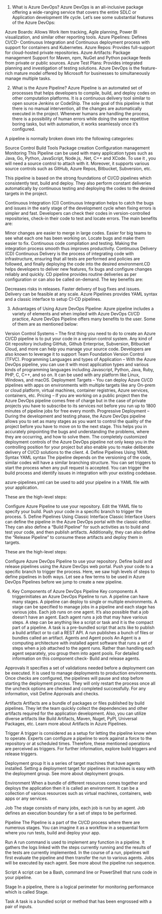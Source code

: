1. What is Azure DevOps?
Azure DevOps is an all-inclusive package offering a wide-ranging service that covers the entire SDLC or Application development life cycle. Let’s see some substantial features of the Azure DevOps:

Azure Boards: Allows Work item tracking, Agile planning, Power BI visualization, and similar other reporting tools.
Azure Pipelines: Defines CI/CD- Continuous Integration and Continuous deployment process with support for containers and Kubernetes.
Azure Repos: Provides full-support for cloud-hosted private repositories.
Azure Artifacts: Package management Support for Maven, npm, NuGet and Python package feeds from private or public sources.
Azure Test Plans: Provides integrated planning and investigation of testing solutions.
Azure DevOps is the feature-rich mature model offered by Microsoft for businesses to simultaneously manage multiple tasks.

2. What is the Azure Pipeline?
Azure Pipeline is an automated set of processes that helps developers to compile, build, and deploy codes on other computation platforms. It is a continuous delivery tool similar to open source Jenkins or CodeShip. The sole goal of this pipeline is that there is no manual intervention, all the changes are automatically executed in the project. Whenever humans are handling the process, there is a possibility of human errors while doing the same repetitive boring tasks, but with automation, it works seamlessly once it’s configured.

A pipeline is normally broken down into the following categories:

Source Control
Build Tools
Package creation
Configuration management
Monitoring
This Pipeline can be used with many application types such as Java, Go, Python, JavaScript, Node.js, .Net, C++ and XCode. To use it , you will need a source control to attach with it. Moreover, it supports various source controls such as GitHub, Azure Repos, Bitbucket, Subversion, etc.

This pipeline is based on the strong foundations of CI/CD pipelines which consistently test, build and deploy. They also perform constant deliveries automatically by continuous testing and deploying the codes to the desired targets in the project.

Continuous Integration (CI)
Continuous Integration helps to catch the bugs and issues in the early stage of the development cycle when fixing errors is simpler and fast. Developers can check their codes in version-controlled repositories, check-in their code to test and locate errors. The main benefits are:

Minor changes are easier to merge in large codes.
Easier for big teams to see what each one has been working on.
Locate bugs and make them easier to fix.
Continuous code compilation and testing.
Making the integration process smooth thus improves productivity.
Continuous Delivery (CD)
Continuous Delivery is the process of integrating code with infrastructure, ensuring that all tests are performed and policies are followed, and finally deploying the code into the desired environment.CD helps developers to deliver new features, fix bugs and configure changes reliably and quickly. CD pipeline provides routine deliveries as per configuration or can also be called on-demand. The key benefits are:

Decreases risks in releases.
Faster delivery of bug fixes and issues.
Delivery can be feasible at any scale.
Azure Pipelines provides YAML syntax and a classic interface to setup CI-CD pipelines.

3. Advantages of Using Azure DevOps Pipeline:
Azure pipeline includes a variety of elements and when implied with Azure DevOps CI/CD practice, Azure DevOps Pipeline offers many benefits to the user. Some of them are as mentioned below:

Version Control Systems – The first thing you need to do to create an Azure CI/CD pipeline is to put your code in a version control system. Any kind of Git repository including GitHub, Github Enterprise, Subversion, Bitbucket Cloud, and more can help you manage your source code. Developers are also known to leverage it to support Team Foundation Version Control (TFVC).
Programming Languages and types of Application – With the Azure DevOps pipeline, you can use it with most application types and various kinds of programming languages including Javascript, Python, Java, Ruby, PHP, C, C++, and so on. It can be used with any platform like Linux, Windows, and macOS.
Deployment Targets – You can deploy Azure CI/CD pipelines with apps on environments with multiple targets like any On-prem or cloud platform, virtual machines, container registries, Azure services, containers, etc.
Pricing – If you are working on a public project then the Azure DevOps pipeline comes free of charge but in the case of private projects you have to subscribe to its services not before you run up to 1800 minutes of pipeline jobs for free every month.
Progressive Deployment – During the development and testing phase, the Azure DevOps pipeline allows you to set as many stages as you want to control the quality of the project before you have to move on to the next stage. This helps you in accurately pinpointing the bugs and understanding the problems, where they are occurring, and how to solve them. The completely customized deployment controls of the Azure DevOps pipeline not only keep you in the controlling position for your project but also enable you to make deliberate delivery of CI/CD solutions to the client.
4. Define Pipelines Using YAML Syntax
YAML syntax
The pipeline depends on the versioning of the code, similar codes will have a similar branching structure. You can set triggers to start the process when any pull request is accepted. You can trigger the build process and identify issues in integration with your existing codebase.

azure-pipelines.yml can be used to add your pipeline in a YAML file with your application.

These are the high-level steps:

Configure Azure Pipeline to use your repository.
Edit the YAML file to specify your build.
Push your code in a specific branch to trigger the process.
5. Define Pipelines Using Classic Interface
Classic Interface
Users can define the pipeline in the Azure DevOps portal with the classic editor. They can also define a “Build Pipeline” for such activities as to build and test your code, and then publish artifacts. Additionally, they can also define the “Release Pipeline” to consume these artifacts and deploy them in targets.

These are the high-level steps:

Configure Azure DevOps Pipeline to use your repository.
Define build and release pipelines using the Azure DevOps web portal.
Push your code to a specific branch to trigger the process.
Here, we saw high levels of steps to define pipelines in both ways. Let see a few terms to be used in Azure DevOps Pipelines before we jump to create a new pipeline.

6. Key Components of Azure DevOps Pipeline
Key components
A triggerinitiates an Azure DevOps Pipeline to run.
A pipeline can have many stages. A pipeline can deploy to single or multiple environments.
A stage can be specified to manage jobs in a pipeline and each stage has various jobs.
Each job runs on one agent. It’s also possible that a job doesn’t have an agent.
Each agent runs a job that may have various steps.
A step can be anything like a script or task and it is the compact part of a pipeline.
A task is a pre-bundled script that acts like to publish a build artifact or to call a REST API.
A run publishes a bunch of files or bundles called an artifact.
Agents and Agent pools
An Agent is a computing architecture with installed agent software that runs a set of steps when a job attached to the agent runs. Rather than handling each agent separately, you group them into agent pools. For detailed information on this component check- Build and release agents.

Approvals
It specifies a set of validations needed before a deployment can be executed. It is used to manage deployments to production environments. Once checks are configured, the pipelines will pause and stop before starting the deployment process. They will only restart the process once all the uncheck options are checked and completed successfully. For any information, visit Define Approvals and checks.

Artifacts
Artifacts are a bundle of packages or files published by build pipelines. They let the team quickly collect the dependencies and other artifacts required for the application development. Also, you can utilize diverse artifacts like Build Artifacts, Maven, Nuget, PyPI, Universal Packages, etc. Learn more about Artifacts in Azure Pipelines.

Trigger
A trigger is considered as a setup for letting the pipeline know when to operate. Experts can configure a pipeline to work against a force to the repository or at scheduled times. Therefore, these mentioned operations are perceived as triggers. For further information, explore build triggers and release triggers.

Deployment group
It is a series of target machines that have agents installed. Setting a deployment target for pipelines in machines is easy with the deployment group. See more about deployment groups.

Environment
When a bundle of different resources comes together and deploys the application then it is called an environment. It can be a collection of various resources such as virtual machines, containers, web apps or any services.

Job
The stage consists of many jobs, each job is run by an agent. Job defines an execution boundary for a set of steps to be performed.

Pipeline
The Pipeline is a part of the CI/CD process where there are numerous stages. You can imagine it as a workflow in a sequential form where you run tests, build and deploy your app.

Run
A run command is used to implement any function in a pipeline. It gathers the logs linked with the steps currently running and the results of the tests are currently implemented. In the course of a run, pipelines will first evaluate the pipeline and then transfer the run to various agents. Jobs will be executed by each agent. See more about the pipeline run sequence.

Script
A script can be a Bash, command line or PowerShell that runs code in your pipeline.

Stage
In a pipeline, there is a logical perimeter for monitoring performance which is called Stage.

Task
A task is a bundled script or method that has been engrossed with a pair of inputs.

